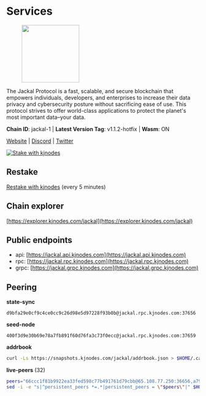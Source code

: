 # Services

<figure><img src="https://raw.githubusercontent.com/kj89/testnet_manuals/main/pingpub/logos/jackal.png" width="150" alt=""><figcaption></figcaption></figure>

The Jackal Protocol is a fast, scalable, and secure blockchain that empowers  individuals, developers, and enterprises to increase their data privacy and  cybersecurity posture without sacrificing ease of use. This protocol strives  to offer world-class applications to protect the planet's most important data–your data.

**Chain ID**: jackal-1 | **Latest Version Tag**: v1.1.2-hotfix | **Wasm**: ON

[Website](https://jackalprotocol.com) | [Discord](https://discord.com/invite/5GKym3p6rj) | [Twitter](https://twitter.com/Jackal_Protocol)

[![Stake with kjnodes](https://i.ibb.co/cr44Q8j/button-stake-with-kjnodes.png)](https://restake.app/jackal/jklvaloper1tr3wm3mdkz0tda6t7vavqnn7fe2g4un0f67xmt)

## Restake

[Restake with kjnodes](https://restake.app/jackal/jklvaloper1tr3wm3mdkz0tda6t7vavqnn7fe2g4un0f67xmt) (every 5 minutes)
## Chain explorer
[https://explorer.kjnodes.com/jackal](https://explorer.kjnodes.com/jackal)

## Public endpoints

* api: [https://jackal.api.kjnodes.com](https://jackal.api.kjnodes.com)
* rpc: [https://jackal.rpc.kjnodes.com](https://jackal.rpc.kjnodes.com)
* grpc: [https://jackal.grpc.kjnodes.com](https://jackal.grpc.kjnodes.com)

## Peering

**state-sync**

```text
d9bfa29e0cf9c4ce0cc9c26d98e5d97228f93b0b@jackal.rpc.kjnodes.com:37656
```

**seed-node**

```text
400f3d9e30b69e78a7fb891f60d76fa3c73f0ecc@jackal.rpc.kjnodes.com:37659
```

**addrbook**
```bash
curl -Ls https://snapshots.kjnodes.com/jackal/addrbook.json > $HOME/.canine/config/addrbook.json
```

**live-peers** (32)
```bash
peers="66ccc1f81b9922ea33fed598c77b491761d79cbb@65.108.77.250:36656,a79da224ad9d4501dbf1d547986ebec55d56b951@135.181.128.114:17556,e08efc0b0e15e4d8eacf0f4ed5e52f6e9bdc312d@144.76.97.251:36156,ea35106e43dcec1e5c66319272da48df3dce7723@57.128.144.233:26656,d9bfa29e0cf9c4ce0cc9c26d98e5d97228f93b0b@65.109.88.38:37656,552795aa54d6a3a81c7474c6caf8c2a879f7159e@65.109.188.119:46656,26b6255375a592c3b0664bd474a6975f468c3785@88.99.164.158:11126,a2afb42b65da7013eca54778ce01dfb877c2a82a@154.12.227.132:37656,11c23c5341d0ac69f9ebb3be9afa7fe0e134ece0@94.79.54.137:28656,68b81df146d915f599775a18953bbefbd49d024a@193.70.33.64:17556,0faa7f1099de2e02deebe09fcb52863056333265@144.202.72.17:26616,24d557203af1734d8a9e94d1819f0920ee66845c@185.252.235.83:27656,173c43436e2287f3660c344a5fd2386da4a61968@65.109.92.241:11126,6fb595ce8c3a58ce4498537ddfe5333f36a24957@38.242.250.7:26646,adde0d153750c3ae19faa05d1f36f4b118f38b6e@185.16.36.147:26656,399068f8371dce4ae5d7cd7da2c965e765e68f4b@65.108.238.102:17556,519f2b648a2a8794ac33b195f39b6d836e09f8f2@131.153.154.13:26656,ebc272824924ea1a27ea3183dd0b9ba713494f83@95.214.55.198:26906,ee2ef67b49cbc7b4af7ff0b7321870a5d9ae69a5@65.108.138.80:17556,ff94a29e02de8369faf37c76d3c97684bbd51bd6@185.16.38.165:17556,dd7e72f0a71476e51c0a601a40d6fc02a1ae1a95@65.108.6.45:60856,7574e0ab179fc6cc47ac89284f4641790218540e@18.163.165.245:26626,dd3cab79ffae0aed4f519503b66e9403c69eeb14@85.237.193.101:25565,c2842c76779913e05fa4256e3caab852e1782951@202.61.194.254:60756,4a0fb6863526b3370b3f0dcba6bc2d548a363974@65.109.52.56:2506,d39fecbc409541de13fa644d90066d4dabe08262@95.165.89.222:24475,35986ec8d12abb75a2cd85b3102cee012dd90dd0@89.245.24.91:20356,2bb49680d595628991383323806db3fa53d15eb5@65.109.85.170:53656,588e509e3a8c1dc4ba938779bf569cd9f6f0f4be@212.23.222.109:26256,57d82676ab660e8e4471664d7fee18e3e2e3dd19@89.58.38.59:26656,dd7ee88ff1a81be43fb5ed12c416cd23fd065f8e@65.109.69.154:32656,ac6e9b3fc2d18f51aa8d6f98bae9e05acfac97e1@217.131.117.217:26656"
sed -i -e "s|^persistent_peers *=.*|persistent_peers = \"$peers\"|" $HOME/.canine/config/config.toml
```
